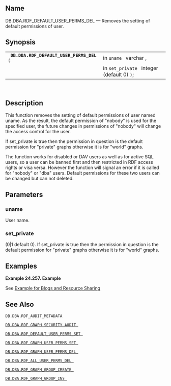 <div>

<div>

</div>

<div>

## Name

DB.DBA.RDF_DEFAULT_USER_PERMS_DEL — Removes the setting of default
permissions of user.

</div>

<div>

## Synopsis

<div>

|                                                |                                            |
|------------------------------------------------|--------------------------------------------|
| ` `**`DB.DBA.RDF_DEFAULT_USER_PERMS_DEL`**` (` | in `uname ` varchar ,                      |
|                                                | in `set_private ` integer (default 0) `)`; |

<div>

 

</div>

</div>

</div>

<div>

## Description

This function removes the setting of default permissions of user named
uname. As the result, the default permission of "nobody" is used for the
specified user, the future changes in permissions of "nobody" will
change the access control for the user.

If set_private is true then the permission in question is the default
permission for "private" graphs otherwise it is for "world" graphs.

The function works for disabled or DAV users as well as for active SQL
users, so a user can be banned first and then restricted in RDF access
rights or visa versa. However the function will signal an error if it is
called for "nobody" or "dba" users. Default permissions for these two
users can be changed but can not deleted.

</div>

<div>

## Parameters

<div>

### uname

User name.

</div>

<div>

### set_private

(0\|1 default 0). If set_private is true then the permission in question
is the default permission for "private" graphs otherwise it is for
"world" graphs.

</div>

</div>

<div>

## Examples

<div>

**Example 24.257. Example**

<div>

See <a href="rdfgraphsecurityintconfsec.html#rdfgraphsecurityintex"
class="link" title="Example: Blogs and Resource Sharing">Example for
Blogs and Resource Sharing</a>

</div>

</div>

  

</div>

<div>

## See Also

`DB.DBA.RDF_AUDIT_METADATA `

<a href="fn_rdf_graph_security_audit.html" class="link"
title="DB.DBA.RDF_GRAPH_SECURITY_AUDIT"><code
class="function">DB.DBA.RDF_GRAPH_SECURITY_AUDIT </code></a>

<a href="fn_rdf_default_user_perms_set.html" class="link"
title="DB.DBA.RDF_DEFAULT_USER_PERMS_SET"><code
class="function">DB.DBA.RDF_DEFAULT_USER_PERMS_SET </code></a>

<a href="fn_rdf_graph_user_perms_set.html" class="link"
title="DB.DBA.RDF_GRAPH_USER_PERMS_SET"><code
class="function">DB.DBA.RDF_GRAPH_USER_PERMS_SET </code></a>

<a href="fn_rdf_graph_user_perms_del.html" class="link"
title="DB.DBA.RDF_GRAPH_USER_PERMS_DEL"><code
class="function">DB.DBA.RDF_GRAPH_USER_PERMS_DEL </code></a>

<a href="fn_rdf_all_user_perms_del.html" class="link"
title="DB.DBA.RDF_ALL_USER_PERMS_DEL"><code
class="function">DB.DBA.RDF_ALL_USER_PERMS_DEL </code></a>

<a href="fn_rdf_graph_group_create.html" class="link"
title="DB.DBA.RDF_GRAPH_GROUP_CREATE"><code
class="function">DB.DBA.RDF_GRAPH_GROUP_CREATE </code></a>

<a href="fn_rdf_graph_group_ins.html" class="link"
title="DB.DBA.RDF_GRAPH_GROUP_INS"><code
class="function">DB.DBA.RDF_GRAPH_GROUP_INS </code></a>

</div>

</div>
